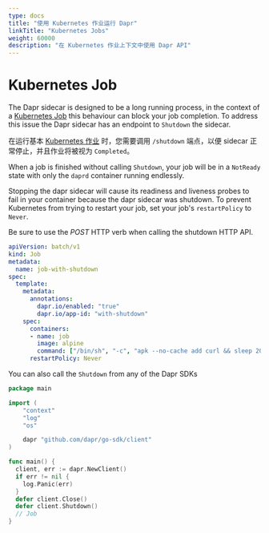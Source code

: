 ```yaml
---
type: docs
title: "使用 Kubernetes 作业运行 Dapr"
linkTitle: "Kubernetes Jobs"
weight: 60000
description: "在 Kubernetes 作业上下文中使用 Dapr API"
---
```


# Kubernetes Job

The Dapr sidecar is designed to be a long running process, in the context of a [Kubernetes Job](https://kubernetes.io/docs/concepts/workloads/controllers/job/) this behaviour can block your job completion. To address this issue the Dapr sidecar has an endpoint to `Shutdown` the sidecar.

在运行基本 [Kubernetes 作业](https://kubernetes.io/docs/concepts/workloads/controllers/job/) 时，您需要调用 `/shutdown` 端点，以便 sidecar 正常停止，并且作业将被视为 `Completed`。

When a job is finished without calling `Shutdown`, your job will be in a `NotReady` state with only the `daprd` container running endlessly.

Stopping the dapr sidecar will cause its readiness and liveness probes to fail in your container because the dapr sidecar was shutdown. To prevent Kubernetes from trying to restart your job, set your job's `restartPolicy` to `Never`.

Be sure to use the *POST* HTTP verb when calling the shutdown HTTP API.

```yaml
apiVersion: batch/v1
kind: Job
metadata:
  name: job-with-shutdown
spec:
  template:
    metadata:
      annotations:
        dapr.io/enabled: "true"
        dapr.io/app-id: "with-shutdown"
    spec:
      containers:
      - name: job
        image: alpine
        command: ["/bin/sh", "-c", "apk --no-cache add curl && sleep 20 && curl -X POST localhost:3500/v1.0/shutdown"]
      restartPolicy: Never
```

You can also call the `Shutdown` from any of the Dapr SDKs

```go
package main

import (
    "context"
    "log"
    "os"

    dapr "github.com/dapr/go-sdk/client"
)

func main() {
  client, err := dapr.NewClient()
  if err != nil {
    log.Panic(err)
  }
  defer client.Close()
  defer client.Shutdown()
  // Job
}
```
